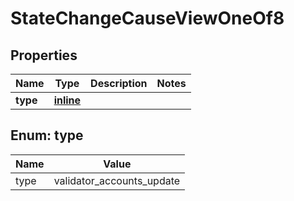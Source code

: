 
# StateChangeCauseViewOneOf8

## Properties
| Name | Type | Description | Notes |
| ------------ | ------------- | ------------- | ------------- |
| **type** | [**inline**](#Type) |  |  |


<a id="Type"></a>
## Enum: type
| Name | Value |
| ---- | ----- |
| type | validator_accounts_update |



